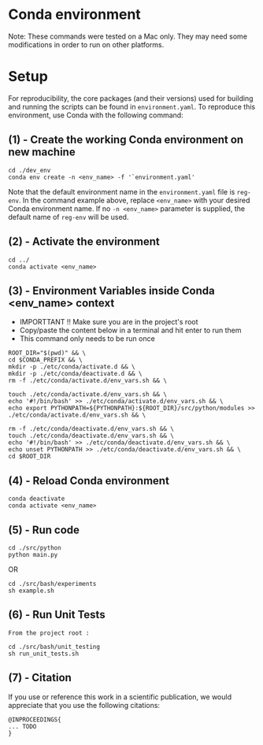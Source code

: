 
# Conda environment
Note: These commands were tested on a Mac only. They may need some modifications in order to run on other platforms.


# Setup

For reproducibility, the core packages (and their versions) used for building and running
the scripts can be found in `environment.yaml`. To reproduce this environment, use
Conda with the following command:

## (1) - Create the working Conda environment on new machine
~~~
cd ./dev_env
conda env create -n <env_name> -f '`environment.yaml'
~~~
Note that the default environment name in the `environment.yaml` file is `reg-env`.
In the command example above, replace `<env_name>` with your desired Conda environment name.
If no `-n <env_name>` parameter is supplied, the default name of `reg-env` will be used.


## (2) -  Activate the environment
~~~
cd ../
conda activate <env_name>
~~~


## (3) - Environment Variables inside Conda <env_name> context

- IMPORTTANT !! Make sure you are in the project's root
- Copy/paste the content below in a terminal and hit enter to run them
- This command only needs to be run once


~~~
ROOT_DIR="$(pwd)" && \
cd $CONDA_PREFIX && \
mkdir -p ./etc/conda/activate.d && \
mkdir -p ./etc/conda/deactivate.d && \
rm -f ./etc/conda/activate.d/env_vars.sh && \

touch ./etc/conda/activate.d/env_vars.sh && \
echo '#!/bin/bash' >> ./etc/conda/activate.d/env_vars.sh && \
echo export PYTHONPATH=${PYTHONPATH}:${ROOT_DIR}/src/python/modules >> ./etc/conda/activate.d/env_vars.sh && \

rm -f ./etc/conda/deactivate.d/env_vars.sh && \
touch ./etc/conda/deactivate.d/env_vars.sh && \
echo '#!/bin/bash' >> ./etc/conda/deactivate.d/env_vars.sh && \
echo unset PYTHONPATH >> ./etc/conda/deactivate.d/env_vars.sh && \
cd $ROOT_DIR
~~~

## (4) - Reload Conda environment
~~~
conda deactivate
conda activate <env_name>
~~~


## (5) - Run code
~~~
cd ./src/python
python main.py
~~~

OR

~~~
cd ./src/bash/experiments
sh example.sh
~~~


## (6) - Run Unit Tests
~~~
From the project root :

cd ./src/bash/unit_testing
sh run_unit_tests.sh
~~~

## (7) - Citation
If you use or reference this work in a scientific publication,
we would appreciate that you use the following citations:

```
@INPROCEEDINGS{
... TODO
}
```
